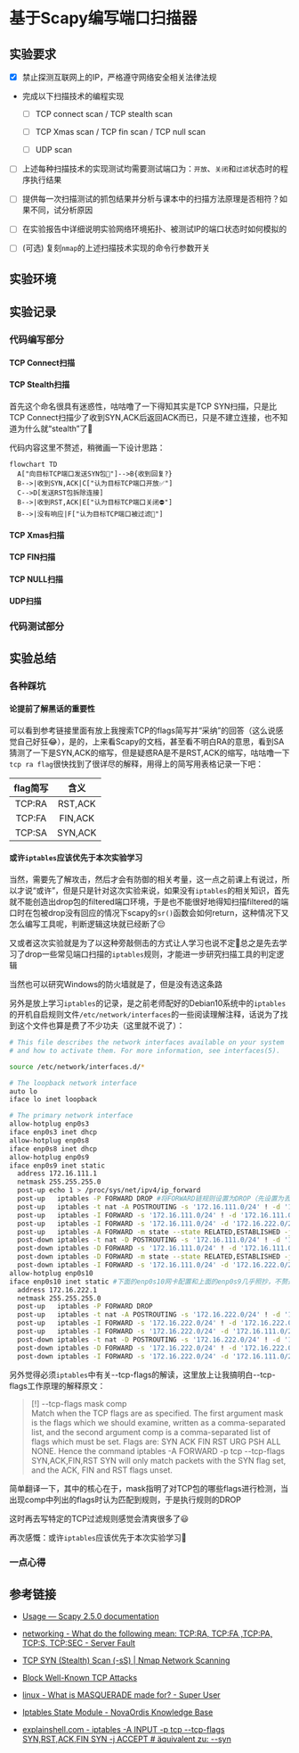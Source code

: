 # 基于Scapy编写端口扫描器

## 实验要求

- [x] 禁止探测互联网上的IP，严格遵守网络安全相关法律法规

- 完成以下扫描技术的编程实现

  - [ ] TCP connect scan / TCP stealth scan

  - [ ] TCP Xmas scan / TCP fin scan / TCP null scan

  - [ ] UDP scan

- [ ] 上述每种扫描技术的实现测试均需要测试端口为：`开放`、`关闭`和`过滤`状态时的程序执行结果

- [ ] 提供每一次扫描测试的抓包结果并分析与课本中的扫描方法原理是否相符？如果不同，试分析原因

- [ ] 在实验报告中详细说明实验网络环境拓扑、被测试IP的端口状态时如何模拟的

- [ ] (可选) 复刻`nmap`的上述扫描技术实现的命令行参数开关

## 实验环境

## 实验记录

### 代码编写部分

#### TCP Connect扫描

#### TCP Stealth扫描

首先这个命名很具有迷惑性，咕咕噜了一下得知其实是TCP SYN扫描，只是比TCP Connect扫描少了收到SYN,ACK后返回ACK而已，只是不建立连接，也不知道为什么就“stealth”了🤔

代码内容这里不赘述，稍微画一下设计思路：

```mermaid
flowchart TD
  A["向目标TCP端口发送SYN包📶"]-->B{收到回复?}
  B-->|收到SYN,ACK|C["认为目标TCP端口开放✅"]
  C-->D[发送RST包拆除连接]
  B-->|收到RST,ACK|E["认为目标TCP端口关闭⛔"]
  B-->|没有响应|F["认为目标TCP端口被过滤🚮"]
```

#### TCP Xmas扫描

#### TCP FIN扫描

#### TCP NULL扫描

#### UDP扫描

### 代码测试部分

## 实验总结

### 各种踩坑

#### 论提前了解黑话的重要性

可以看到参考链接里面有放上我搜索TCP的flags简写并“采纳”的回答（这么说感觉自己好狂😂），是的，上来看Scapy的文档，甚至看不明白RA的意思，看到SA猜测了一下是SYN,ACK的缩写，但是疑惑RA是不是RST,ACK的缩写，咕咕噜一下`tcp ra flag`很快找到了很详尽的解释，用得上的简写用表格记录一下吧：

flag简写|含义
:-:|:-:
TCP:RA|RST,ACK
TCP:FA|FIN,ACK
TCP:SA|SYN,ACK

#### 或许`iptables`应该优先于本次实验学习

当然，需要先了解攻击，然后才会有防御的相关考量，这一点之前课上有说过，所以才说“或许”，但是只是针对这次实验来说，如果没有`iptables`的相关知识，首先就不能创造出drop包的filtered端口环境，于是也不能很好地得知扫描filtered的端口时在包被drop没有回应的情况下scapy的`sr()`函数会如何return，这种情况下又怎么编写工具呢，判断逻辑这块就已经断了😔

又或者这次实验就是为了以这种旁敲侧击的方式让人学习也说不定🤔总之是先去学习了drop一些常见端口扫描的`iptables`规则，才能进一步研究扫描工具的判定逻辑

当然也可以研究Windows的防火墙就是了，但是没有选这条路

另外是放上学习`iptables`的记录，是之前老师配好的Debian10系统中的`iptables`的开机自启规则文件`/etc/network/interfaces`的一些阅读理解注释，话说为了找到这个文件也算是费了不少功夫（这里就不说了）：

```bash
# This file describes the network interfaces available on your system
# and how to activate them. For more information, see interfaces(5).

source /etc/network/interfaces.d/*

# The loopback network interface
auto lo
iface lo inet loopback

# The primary network interface
allow-hotplug enp0s3
iface enp0s3 inet dhcp
allow-hotplug enp0s8
iface enp0s8 inet dhcp
allow-hotplug enp0s9
iface enp0s9 inet static
  address 172.16.111.1
  netmask 255.255.255.0
  post-up echo 1 > /proc/sys/net/ipv4/ip_forward
  post-up   iptables -P FORWARD DROP #将FORWARD链规则设置为DROP（先设置为丢弃所有包，随后再一条条添加白名单规则的意思吧）
  post-up   iptables -t nat -A POSTROUTING -s '172.16.111.0/24' ! -d '172.16.111.0/24' -o enp0s3 -j MASQUERADE #选择nat表，向POSTROUTING链追加：出口为enp0s3的源网段“172.16.111.0/24”到目的网段非“172.16.111.0/24”的流量，规则为MASQUERADE（查了一下这个MASQUERADE规则，个人觉得的好理解的说法就是构建NAT网络，从出口无法得知入口的网络信息，实现了字面意义上的“Masquerade”，这一条规则的意思大致是172.16.111.0/24网段通过enp0s3访问外部网络要使用NAT逻辑，应该没理解错吧）
  post-up   iptables -I FORWARD -s '172.16.111.0/24' ! -d '172.16.111.0/24' -i enp0s9 -j ACCEPT #向FORWARD链插入：入口为enp0s9的源网段“172.16.111.0/24”到目的网段非“172.16.111.0/24”的流量，规则为ACCEPT（说人话就是允许入口为enp0s9的172.16.111.0/24网段内的主机互相访问）
  post-up   iptables -I FORWARD -s '172.16.111.0/24' -d '172.16.222.0/24' -i enp0s9 -j DROP #向FORWARD链插入：入口为enp0s9的源网段“172.16.111.0/24”到目的网段“172.16.222.0/24”的流量，规则为DROP（说人话就是阻止入口为enp0s9的172.16.111.0/24网段内的主机访问172.16.222.0/24网段）
  post-up   iptables -A FORWARD -m state --state RELATED,ESTABLISHED -j ACCEPT #向FORWARD链追加：匹配state模块中满足RELATED和ESTABLISHED状态的流量，规则为ACCEPT（最开始不是很理解这块，逐一分析就清楚了，首先是ESTABLISHED为防火墙允许且有跟踪的连接状态，RELATED为已经判定为由ESTABLISHED状态的连接生成的主连接之外的连接（好绕救命🤮），翻译过来的话就是防火墙允许的连接和其“子连接”都被允许通过）
  post-down iptables -t nat -D POSTROUTING -s '172.16.111.0/24' ! -d '172.16.111.0/24' -o enp0s3 -j ACCEPT #这里显然是ifdown时进行的操作，删掉之前追加的规则，不详细再写一遍了
  post-down iptables -D FORWARD -s '172.16.111.0/24' ! -d '172.16.111.0/24' -i enp0s9 -j ACCEPT #同样是删除操作
  post-down iptables -D FORWARD -m state --state RELATED,ESTABLISHED -j ACCEPT #仍然是删除操作
  post-down iptables -I FORWARD -s '172.16.111.0/24' -d '172.16.222.0/24' -i enp0s9 -j DROP #这里很有趣，到最后ifdown了仍然要插入阻止172.16.111.0/24内网访问到172.16.222.0/24网段的DROP规则，属于明确划分界限了😂
allow-hotplug enp0s10
iface enp0s10 inet static #下面的enp0s10网卡配置和上面的enp0s9几乎照抄，不赘述了
  address 172.16.222.1
  netmask 255.255.255.0
  post-up   iptables -P FORWARD DROP
  post-up   iptables -t nat -A POSTROUTING -s '172.16.222.0/24' ! -d '172.16.222.0/24' -o enp0s3 -j MASQUERADE
  post-up   iptables -I FORWARD -s '172.16.222.0/24' ! -d '172.16.222.0/24' -i enp0s10 -j ACCEPT
  post-up   iptables -I FORWARD -s '172.16.222.0/24' -d '172.16.111.0/24' -i enp0s10 -j DROP
  post-down iptables -t nat -D POSTROUTING -s '172.16.222.0/24' ! -d '172.16.222.0/24' -o enp0s3 -j MASQUERADE
  post-down iptables -D FORWARD -s '172.16.222.0/24' ! -d '172.16.222.0/24' -i enp0s10 -j ACCEPT
  post-down iptables -I FORWARD -s '172.16.222.0/24' -d '172.16.111.0/24' -i enp0s10 -j DROP
```

另外觉得必须`iptables`中有关--tcp-flags的解读，这里放上让我搞明白--tcp-flags工作原理的解释原文：

>[!] --tcp-flags mask comp  
>Match  when  the TCP flags are as specified.  The first argument mask is the flags which we should examine, written as a comma-separated list, and the second argument comp is a comma-separated list of flags which must be set.  Flags are: SYN ACK FIN RST URG PSH ALL NONE.  Hence the command iptables -A FORWARD -p tcp --tcp-flags SYN,ACK,FIN,RST SYN will only match packets with the SYN flag set, and the ACK, FIN and RST flags unset.

简单翻译一下，其中的核心在于，mask指明了对TCP包的哪些flags进行检测，当出现comp中列出的flags时认为匹配到规则，于是执行规则的DROP

这时再去写特定的TCP过滤规则感觉会清爽很多了😃

再次感慨：或许`iptables`应该优先于本次实验学习🤔

### 一点心得

## 参考链接

- [Usage — Scapy 2.5.0 documentation](https://scapy.readthedocs.io/en/latest/usage.html)

- [networking - What do the following mean: TCP:RA, TCP:FA ,TCP:PA, TCP:S, TCP:SEC - Server Fault](https://serverfault.com/questions/1008268/what-do-the-following-mean-tcpra-tcpfa-tcppa-tcps-tcpsec)

- [TCP SYN (Stealth) Scan (-sS) | Nmap Network Scanning](https://nmap.org/book/synscan.html)

- [Block Well-Known TCP Attacks](https://serverfault.com/questions/245711/iptables-tips-tricks/245713#245713)

- [linux - What is MASQUERADE made for? - Super User](https://superuser.com/questions/935969/what-is-masquerade-made-for)

- [Iptables State Module - NovaOrdis Knowledge Base](https://kb.novaordis.com/index.php/Iptables_State_Module)

- [explainshell.com - iptables -A INPUT -p tcp --tcp-flags SYN,RST,ACK,FIN SYN -j ACCEPT # äquivalent zu: --syn](https://explainshell.com/explain?cmd=iptables+-A+INPUT+-p+tcp+--tcp-flags+SYN%2CRST%2CACK%2CFIN+SYN+-j+ACCEPT++%23+%C3%A4quivalent+zu%3A+--syn#)
